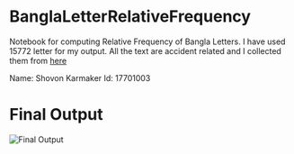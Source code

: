 # BanglaLetterRelativeFrequency
 Notebook for computing Relative Frequency of Bangla Letters. I have used 15772 letter for my output. All the text are accident related and I collected them from [here](https://scdnlab.com/corpus/)
 
 Name: Shovon Karmaker
 Id: 17701003
 
 # Final Output
 ![Final Output](https://github.com/shuvo1997/BanglaLetterRelativeFrequency/blob/main/17701003.png?)
